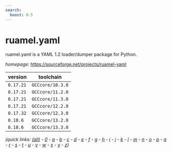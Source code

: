 ```yaml
---
search:
  boost: 0.5
---
```

# ruamel.yaml

ruamel.yaml is a YAML 1.2 loader/dumper package for Python.

*homepage*: <https://sourceforge.net/projects/ruamel-yaml>

version | toolchain
--------|----------
``0.17.21`` | ``GCCcore/10.3.0``
``0.17.21`` | ``GCCcore/11.2.0``
``0.17.21`` | ``GCCcore/11.3.0``
``0.17.21`` | ``GCCcore/12.2.0``
``0.17.32`` | ``GCCcore/12.3.0``
``0.18.6`` | ``GCCcore/13.2.0``
``0.18.6`` | ``GCCcore/13.3.0``


*(quick links: [(all)](../index.md) - [0](../0/index.md) - [a](../a/index.md) - [b](../b/index.md) - [c](../c/index.md) - [d](../d/index.md) - [e](../e/index.md) - [f](../f/index.md) - [g](../g/index.md) - [h](../h/index.md) - [i](../i/index.md) - [j](../j/index.md) - [k](../k/index.md) - [l](../l/index.md) - [m](../m/index.md) - [n](../n/index.md) - [o](../o/index.md) - [p](../p/index.md) - [q](../q/index.md) - [r](../r/index.md) - [s](../s/index.md) - [t](../t/index.md) - [u](../u/index.md) - [v](../v/index.md) - [w](../w/index.md) - [x](../x/index.md) - [y](../y/index.md) - [z](../z/index.md))*


